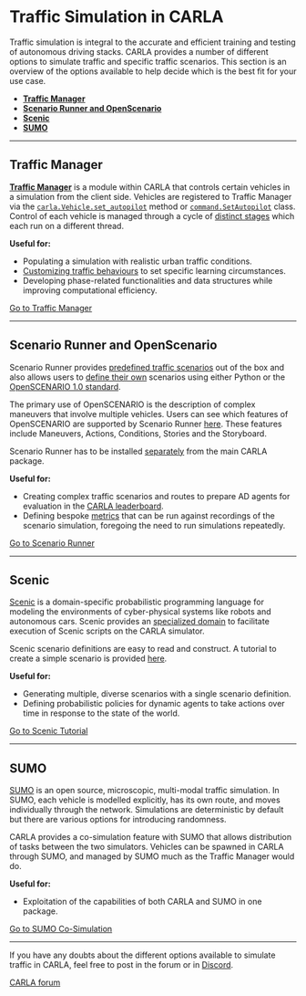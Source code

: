 # Traffic Simulation in CARLA

Traffic simulation is integral to the accurate and efficient training and testing of autonomous driving stacks. CARLA provides a number of different options to simulate traffic and specific traffic scenarios. This section is an overview of the options available to help decide which is the best fit for your use case.

- [__Traffic Manager__](#traffic-manager)
- [__Scenario Runner and OpenScenario__](#scenario-runner-and-openscenario)
- [__Scenic__](#scenic)
- [__SUMO__](#sumo)

---

## Traffic Manager

[__Traffic Manager__](adv_traffic_manager.md) is a module within CARLA that controls certain vehicles in a simulation from the client side. Vehicles are registered to Traffic Manager via the [`carla.Vehicle.set_autopilot`](https://carla.readthedocs.io/en/latest/python_api/#carla.Vehicle.set_autopilot) method or [`command.SetAutopilot`](https://carla.readthedocs.io/en/latest/python_api/#commandsetautopilot) class. Control of each vehicle is managed through a cycle of [distinct stages](adv_traffic_manager.md#stages) which each run on a different thread.

__Useful for:__

- Populating a simulation with realistic urban traffic conditions. 
- [Customizing traffic behaviours](tuto_G_traffic_manager.md) to set specific learning circumstances.
- Developing phase-related functionalities and data structures while improving computational efficiency.

<div class="build-buttons">
<p>
<a href="https://carla.readthedocs.io/en/docs-preview/adv_traffic_manager/" target="_blank" class="btn btn-neutral" title="Go to Traffic Manager">
Go to Traffic Manager</a>
</p>
</div>

---

## Scenario Runner and OpenScenario

Scenario Runner provides [predefined traffic scenarios](https://carla-scenariorunner.readthedocs.io/en/latest/list_of_scenarios/) out of the box and also allows users to [define their own](https://carla-scenariorunner.readthedocs.io/en/latest/creating_new_scenario/) scenarios using either Python or the [OpenSCENARIO 1.0 standard](https://releases.asam.net/OpenSCENARIO/1.0.0/ASAM_OpenSCENARIO_BS-1-2_User-Guide_V1-0-0.html#_foreword).

The primary use of OpenSCENARIO is the description of complex maneuvers that involve multiple vehicles. Users can see which features of OpenSCENARIO are supported by Scenario Runner [here](https://carla-scenariorunner.readthedocs.io/en/latest/openscenario_support/). These features include Maneuvers, Actions, Conditions, Stories and the Storyboard. 

Scenario Runner has to be installed [separately](https://github.com/carla-simulator/scenario_runner) from the main CARLA package.

__Useful for:__

- Creating complex traffic scenarios and routes to prepare AD agents for evaluation in the [CARLA leaderboard](https://leaderboard.carla.org/).
- Defining bespoke [metrics](https://carla-scenariorunner.readthedocs.io/en/latest/metrics_module/) that can be run against recordings of the scenario simulation, foregoing the need to run simulations repeatedly.

<div class="build-buttons">
<p>
<a href="https://carla-scenariorunner.readthedocs.io" target="_blank" class="btn btn-neutral" title="Go to Scenario Runner">
Go to Scenario Runner</a>
</p>
</div>

---

## Scenic

[Scenic](https://scenic-lang.readthedocs.io) is a domain-specific probabilistic programming language for modeling the environments of cyber-physical systems like robots and autonomous cars. Scenic provides an [specialized domain](https://scenic-lang.readthedocs.io/en/latest/modules/scenic.simulators.carla.html) to facilitate execution of Scenic scripts on the CARLA simulator. 

Scenic scenario definitions are easy to read and construct. A tutorial to create a simple scenario is provided [here](tuto_G_scenic.md).

__Useful for:__

- Generating multiple, diverse scenarios with a single scenario definition.
- Defining probabilistic policies for dynamic agents to take actions over time in response to the state of the world.

<div class="build-buttons">
<p>
<a href="https://carla.readthedocs.io/en/latest/tuto_G_scenic/" target="_blank" class="btn btn-neutral" title="Go to Scenic Tutorial">
Go to Scenic Tutorial</a>
</p>
</div>

---

## SUMO

[SUMO](https://sumo.dlr.de/docs/SUMO_at_a_Glance.html) is an open source, microscopic, multi-modal traffic simulation. In SUMO, each vehicle is modelled explicitly, has its own route, and moves individually through the network. Simulations are deterministic by default but there are various options for introducing randomness. 

CARLA provides a co-simulation feature with SUMO that allows distribution of tasks between the two simulators. Vehicles can be spawned in CARLA through SUMO, and managed by SUMO much as the Traffic Manager would do. 

__Useful for:__

- Exploitation of the capabilities of both CARLA and SUMO in one package.

<div class="build-buttons">
<p>
<a href="https://carla.readthedocs.io/en/latest/adv_sumo/" target="_blank" class="btn btn-neutral" title="Go to SUMO Co-Simulation">
Go to SUMO Co-Simulation</a>
</p>
</div>

---

If you have any doubts about the different options available to simulate traffic in CARLA, feel free to post in the forum or in [Discord](https://discord.gg/8kqACuC).

<div class="build-buttons">
<p>
<a href="https://github.com/carla-simulator/carla/discussions/" target="_blank" class="btn btn-neutral" title="Go to the CARLA forum">
CARLA forum</a>
</p>
</div>

